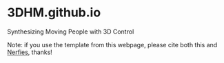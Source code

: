 # 3DHM.github.io
Synthesizing Moving People with 3D Control

Note: if you use the template from this webpage, please cite both this and [Nerfies](https://github.com/nerfies/nerfies.github.io), thanks!
